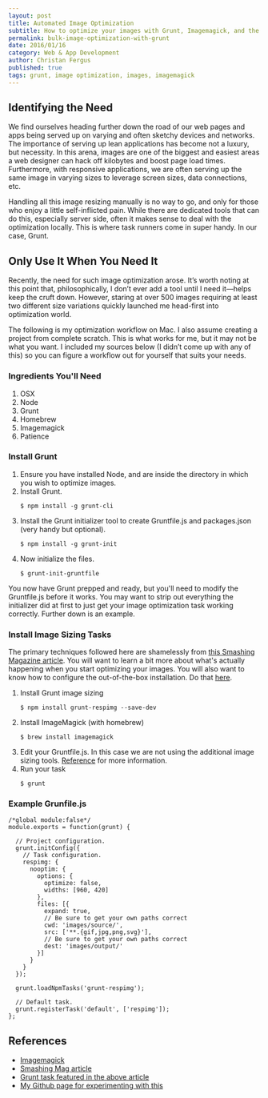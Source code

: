 ```yaml
---
layout: post
title: Automated Image Optimization
subtitle: How to optimize your images with Grunt, Imagemagick, and the command line on OSX
permalink: bulk-image-optimization-with-grunt
date: 2016/01/16 
category: Web & App Development
author: Christan Fergus
published: true
tags: grunt, image optimization, images, imagemagick
---
```


## Identifying the Need ##
We find ourselves heading further down the road of our web pages and apps being served up on varying and often sketchy devices and networks. The importance of serving up lean applications has become not a luxury, but necessity. In this arena, images are one of the biggest and easiest areas a web designer can hack off kilobytes and boost page load times. Furthermore, with responsive applications, we are often serving up the same image in varying sizes to leverage screen sizes, data connections, etc. 

Handling all this image resizing manually is no way to go, and only for those who enjoy a little self-inflicted pain. While there are dedicated tools that can do this, especially server side, often it makes sense to deal with the optimization locally. This is where task runners come in super handy. In our case, Grunt. 

## Only Use It When You Need It ##
Recently, the need for such image optimization arose. It’s worth noting at this point that, philosophically, I don’t ever add a tool until I need it&mdash;helps keep the cruft down. However, staring at over 500 images requiring at least two different size variations quickly launched me head-first into optimization world. 

The following is my optimization workflow on Mac. I also assume creating a project from complete scratch. This is what works for me, but it may not be what you want. I included my sources below (I didn’t come up with any of this) so you can figure a workflow out for yourself that suits your needs. 

### Ingredients You'll Need ###
1. OSX
2. Node
3. Grunt
4. Homebrew
5. Imagemagick
6. Patience

### Install Grunt ###
1. Ensure you have installed Node, and are inside the directory in which you wish to optimize images.
2. Install Grunt.
    <pre><code><span class="prompt">$</span> <span>npm install -g grunt-cli</span></code></pre>
3. Install the Grunt initializer tool to create Gruntfile.js and packages.json (very handy but optional).
    <pre><code><span class="prompt">$</span> <span>npm install -g grunt-init</span></code></pre>
4. Now initialize the files.
    <pre><code><span class="prompt">$</span> <span>grunt-init-gruntfile</span></code></pre>

You now have Grunt prepped and ready, but you'll need to modify the Gruntfile.js before it works. You may want to strip out everything the initializer did at first to just get your image optimization task working correctly. Further down is an example. 

### Install Image Sizing Tasks ###
The primary techniques followed here are shamelessly from [this Smashing Magazine article](https://www.smashingmagazine.com/2015/06/efficient-image-resizing-with-imagemagick). You will want to learn a bit more about what's actually happening when you start optimizing your images. You will also want to know how to configure the out-of-the-box installation. Do that [here](https://github.com/nwtn/grunt-respimg).

1. Install Grunt image sizing 
    <pre><code><span class="prompt">$</span> <span>npm install grunt-respimg --save-dev</span></code></pre>
2. Install ImageMagick (with homebrew)
    <pre><code><span class="prompt">$</span> <span>brew install imagemagick</span></code></pre>
3. Edit your Gruntfile.js. In this case we are not using the additional image sizing tools. [Reference](https://github.com/nwtn/grunt-respimg) for more information.
4. Run your task
    <pre><code><span class="prompt">$</span> <span>grunt</span></code></pre>

### Example Grunfile.js ####
   
	/*global module:false*/
	module.exports = function(grunt) {

	  // Project configuration.
	  grunt.initConfig({
	    // Task configuration.
	    respimg: {
	      nooptim: {
	        options: {
	          optimize: false,
	          widths: [960, 420]
	        },
	        files: [{
	          expand: true,
	          // Be sure to get your own paths correct
	          cwd: 'images/source/',
	          src: ['**.{gif,jpg,png,svg}'],
	          // Be sure to get your own paths correct
	          dest: 'images/output/'
	        }]
	      }
	    }
	  });

	  grunt.loadNpmTasks('grunt-respimg'); 

	  // Default task.
	  grunt.registerTask('default', ['respimg']);
	};

## References ##

* [Imagemagick](http://www.imagemagick.org/script/index.php)
* [Smashing Mag article](https://www.smashingmagazine.com/2015/06/efficient-image-resizing-with-imagemagick)
* [Grunt task featured in the above article](https://github.com/nwtn/grunt-respimg)
* [My Github page for experimenting with this](https://github.com/fergd/ImageResize)




